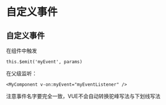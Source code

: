 # 自定义事件



## 自定义事件

在组件中触发

```
this.$emit('myEvent', params)
```

在父级监听：

```
<MyComponent v-on:myEvent="myEventListener" />
```
注意事件名字要完全一致，VUE不会自动转换驼峰写法与下划线写法
